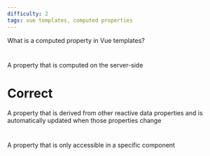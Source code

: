 ```yaml
---
difficulty: 2
tags: vue templates, computed properties
---
```


What is a computed property in Vue templates?

#

A property that is computed on the server-side

# Correct

A property that is derived from other reactive data properties and is automatically updated when those properties change

#

A property that is only accessible in a specific component